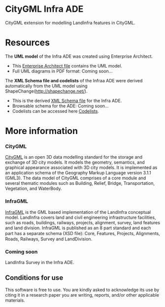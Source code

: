 
# CityGML Infra ADE

CityGML extension for modelling LandInfra features in CityGML. 


# Resources

The **UML model** of the Infra ADE was created using Enterprise Architect.  
- This [Enterprise Architect file](https://github.com/tudelft3d/city2InfraGML/blob/master/CityGML_Infra_ADE_v01/UML/CityGML_Infra_ADE_v01.eap) contains the UML model.
- Full UML diagrams in PDF format: Coming soon...

The **XML Schema file and codelists** of the Infraa ADE were derived automatically from the UML model using ShapeChange(http://shapechange.net/).  
- This is the derived [XML Schema file](https://github.com/tudelft3d/city2InfraGML/blob/master/CityGML_Infra_ADE_v01/XSDandSampleData/CityGML_Infra_ADE.xsd) for the Infra ADE.
- Browsable schema for the ADE: Coming soon...
- Codelists can be accessed here [Codelists](https://github.com/tudelft3d/city2InfraGML/tree/master/CityGML_Infra_ADE_v01/XSDandSampleData/codelists).

# More information

### CityGML

[CityGML](http://www.citygml.org) is an open 3D data modelling standard for the storage and exchange of 3D city models. It models the geometry, semantics, and graphical appearance associated with 3D city models. It is implemented as an application schema of the Geography Markup Language version 3.1.1 (GML3). The data model of CityGML comprises of a core module and several thematic modules such as Building, Relief, Bridge, Transportation, Vegetation, and WaterBody.

### InfraGML

[InfraGML]( https://www.khronos.org/gltf/) is the GML based implementation of the LandInfra conceptual model. LandInfra covers land and civil engineering infrastructure facilities, such as roads, buildings, railways, projects, alignment, survey, land features and land division. InfraGML is published as an 8 part standard and each part has a separate schema (XSD ﬁle): Core, Features, Projects, Alignments, Roads, Railways, Survey and LandDivision.

### Coming soon
LandInfra Survey in the Infra ADE.

Conditions for use
---------------------
This software is free to use. You are kindly asked to acknowledge its use by citing it in a research paper you are writing, reports, and/or other applicable materials.
